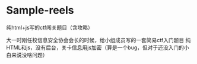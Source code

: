 # Sample-reels
纯html+js写的ctf闯关题目（含攻略）

大一时刚任校信息安全协会会长的时候，给小组成员写的一套简易ctf入门题目
纯HTML和js，没有后台，关卡信息用js加密（算是一个bug，但对于还没入门的小白来说没啥问题）
